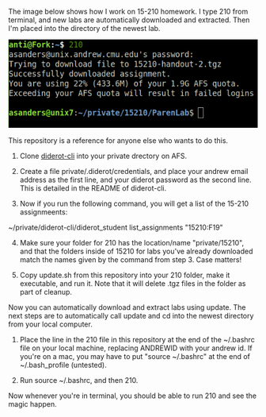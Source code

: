 The image below shows how I work on 15-210 homework. I type 210 from terminal,
and new labs are automatically downloaded and extracted. Then I'm placed into
the directory of the newest lab.

<p align="center">
  <img src="./example.png">
</p>

This repository is a reference for anyone else who wants to do this. 

1. Clone [diderot-cli](https://github.com/diderot-edu/diderot-cli) into your
private drectory on AFS.

2. Create a file private/.diderot/credentials, and place your andrew email
address as the first line, and your diderot password as the second line. This
is detailed in the README of diderot-cli.

3. Now if you run the following command, you will get a list of the 15-210
assignmeents:

~/private/diderot-cli/diderot_student list_assignments "15210:F19"

4. Make sure your folder for 210 has the location/name "private/15210", and that
the folders inside of 15210 for labs you've already downloaded match the names
given by the command from step 3. Case matters!

6. Copy update.sh from this repository into your 210 folder, make it executable,
and run it. Note that it will delete .tgz files in the folder as part of
cleanup.

Now you can automatically download and extract labs using update. The next steps
are to automatically call update and cd into the newest directory from your
local computer.

1. Place the line in the 210 file in this repository at the end of the ~/.bashrc
file on your local machine, replacing ANDREWID with your andrew id. If you're on
a mac, you may have to put "source ~/.bashrc" at the end of ~/.bash_profile
(untested).


2. Run source ~/.bashrc, and then 210.

Now whenever you're in terminal, you should be able to run 210 and see the
magic happen.
